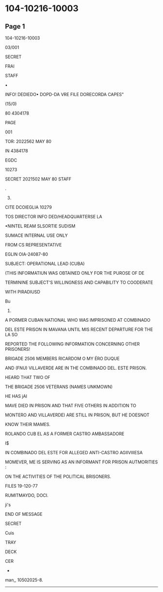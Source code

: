 # 104-10216-10003

## Page 1

104-10216-10003

03/001

SECRET

FRAI

STAFF

•

INFO! DEDIEDO• DOPD-DA VRE FILE DORECORDA CAPES"

(15/0)

80 4304178

PAGE

001

TOR: 2022562 MAY 80

IN 4384178

EGDC

10273

SECRET 2021502 MAY 80 STAFF

.

3.

CITE DCOIEGLIA 10279

TOS DIRECTOR INFO DED/HEADQUARTERSE LA

•NINTEL REAM SLSORTIE SUDISM

SUMACE INTERNAL USE ONLY

FROM CS REPRESENTATIVE

EGLIN OIA-24087-80

SUBJECT: OPERATIONAL LEAD (CUBA)

(THIS INFORMATIUN WAS OBTAINED ONLY FOR THE PUROSE OF DE

TERMININE SUBJECT'S WILLINGNESS AND CAPABILITY TO COODERATE

WITH PIRADIUSD

Bu

1.

A PORMER CUBAN NATIONAL WHO WAS IMPRISONED AT COMBINADO

DEL ESTE PRISON IN MAVANA UNTIL MIS RECENT DEPARTURE FOR THE LA SO

REPORTED THE FOLLOWING INFORMATION CONCERNING OTHER PRISONERS!

BRIGADE 2506 MEMBERS RICARDOM O MY ÉRO DUQUE

AND (FNU) VILLAVERDE ARE IN THE COMBINADO DEL. ESTE PRISON.

HEARD THAT TWO OF

THE BRIGADE 2506 VETERANS (NAMES UNKMOWN)

HE HAS jAI

MAVE DIED IN PRISON AND THAT FIVE OTHERS IN ADDITION TO

MONTERO AND VILLAVERDE) ARE STILL IN PRISON, BUT HE DOESNOT

KNOW THEIR MAMES.

ROLANDO CUB EL AS A FORMER CASTRO AMBASSADORE

I$

IN COMBINADO DEL ESTE FOR ALLEGED ANTI-CASTRO AGIIVIIIESA

MOMEVER, ME IS SERVING AS AN INFORMANT FOR PRISON AUTMORITIES :

ON THE ACTIVITIES OF THE POLITICAL BRISONERS.

FILES 19-120-77

RUMITMAYDO, DOCI.

ji's

END OF MESSAGE

SECRET

Cuis

TRAY

DECK

CER

*

man,, 10502025-8.

---

